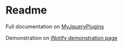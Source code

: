 # Readme

Full documentation on [MyJqueryPlugins](http://www.myjqueryplugins.com/jNotify)

Demonstration on [jNotify demonstration page](http://www.myjqueryplugins.com/jNotify/demo)